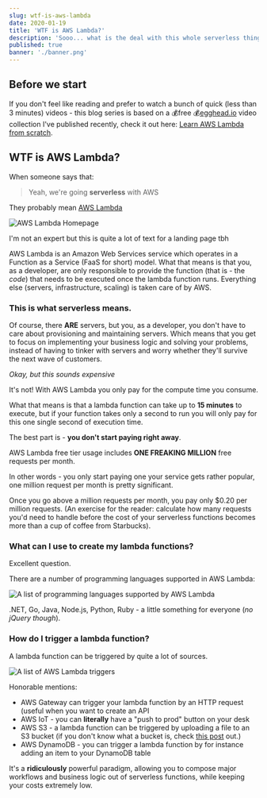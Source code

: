 ```yaml
---
slug: wtf-is-aws-lambda
date: 2020-01-19
title: 'WTF is AWS Lambda?'
description: 'Sooo... what is the deal with this whole serverless thing?'
published: true
banner: './banner.png'
---
```


## Before we start

If you don't feel like reading and prefer to watch a bunch of quick (less than 3 minutes) videos - this blog series is based on a 💰free 💰[egghead.io](https://egghead.io/s/km6vr) video collection I've published recently, check it out here: [Learn AWS Lambda from scratch](https://egghead.io/lessons/aws-wtf-is-aws-lambda?pl=learn-aws-lambda-from-scratch-d29d?af=6p5abz).

## WTF is AWS Lambda?

When someone says that:

> Yeah, we're going **serverless** with AWS

They probably mean [AWS Lambda](https://aws.amazon.com/lambda/)

![AWS Lambda Homepage](https://thepracticaldev.s3.amazonaws.com/i/hcs1olbhsbydgpejm6ti.png)

<figcaption>I'm not an expert but this is quite a lot of text for a landing page tbh</figcaption>

AWS Lambda is an Amazon Web Services service which operates in a Function as a Service (FaaS for short) model. What that means is that you, as a developer, are only responsible to provide the function (that is - the _code_) that needs to be executed once the lambda function runs. Everything else (servers, infrastructure, scaling) is taken care of by AWS.

### This is what **serverless** means.

Of course, there **ARE** servers, but you, as a developer, you don't have to care about provisioning and maintaining servers. Which means that you get to focus on implementing your business logic and solving your problems, instead of having to tinker with servers and worry whether they'll survive the next wave of customers.

_Okay, but this sounds expensive_

It's not! With AWS Lambda you only pay for the compute time you consume.

What that means is that a lambda function can take up to **15 minutes** to execute, but if your function takes only a second to run you will only pay for this one single second of execution time.

The best part is - **you don't start paying right away**.

AWS Lambda free tier usage includes **ONE FREAKING MILLION** free requests per month.

In other words - you only start paying one your service gets rather popular, one million request per month is pretty significant.

Once you go above a million requests per month, you pay only \$0.20 per million requests. (An exercise for the reader: calculate how many requests you'd need to handle before the cost of your serverless functions becomes more than a cup of coffee from Starbucks).

### What can I use to create my lambda functions?

Excellent question.

There are a number of programming languages supported in AWS Lambda:

![A list of programming languages supported by AWS Lambda](https://thepracticaldev.s3.amazonaws.com/i/faca7hjqt04vi36rh7gs.png)

.NET, Go, Java, Node.js, Python, Ruby - a little something for everyone (_no jQuery though_).

### How do I trigger a lambda function?

A lambda function can be triggered by quite a lot of sources.

![A list of AWS Lambda triggers](https://thepracticaldev.s3.amazonaws.com/i/uqvwqu66uex2pr4l3c1m.png)

Honorable mentions:

- AWS Gateway can trigger your lambda function by an HTTP request (useful when you want to create an API
- AWS IoT - you can **literally** have a "push to prod" button on your desk
- AWS S3 - a lambda function can be triggered by uploading a file to an S3 bucket (if you don't know what a bucket is, check [this post](https://dev.to/tlakomy/wtf-is-amazon-s3-840) out.)
- AWS DynamoDB - you can trigger a lambda function by for instance adding an item to your DynamoDB table

It's a **ridiculously** powerful paradigm, allowing you to compose major workflows and business logic out of serverless functions, while keeping your costs extremely low.
